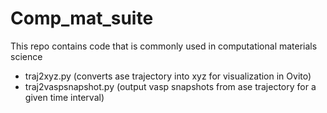 # Comp_mat_suite
This repo contains code that is commonly used in computational materials science

- traj2xyz.py (converts ase trajectory into xyz for visualization in Ovito)
- traj2vaspsnapshot.py (output vasp snapshots from ase trajectory for a given time interval)